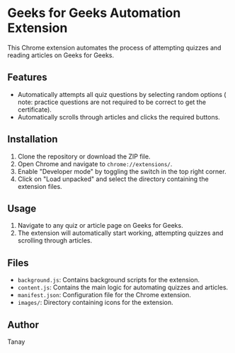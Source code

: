 # Geeks for Geeks Automation Extension

This Chrome extension automates the process of attempting quizzes and reading articles on Geeks for Geeks.

## Features

-   Automatically attempts all quiz questions by selecting random options ( note: practice questions are not required to be correct to get the certificate).
-   Automatically scrolls through articles and clicks the required buttons.

## Installation

1. Clone the repository or download the ZIP file.
2. Open Chrome and navigate to `chrome://extensions/`.
3. Enable "Developer mode" by toggling the switch in the top right corner.
4. Click on "Load unpacked" and select the directory containing the extension files.

## Usage

1. Navigate to any quiz or article page on Geeks for Geeks.
2. The extension will automatically start working, attempting quizzes and scrolling through articles.

## Files

-   `background.js`: Contains background scripts for the extension.
-   `content.js`: Contains the main logic for automating quizzes and articles.
-   `manifest.json`: Configuration file for the Chrome extension.
-   `images/`: Directory containing icons for the extension.

## Author

Tanay
